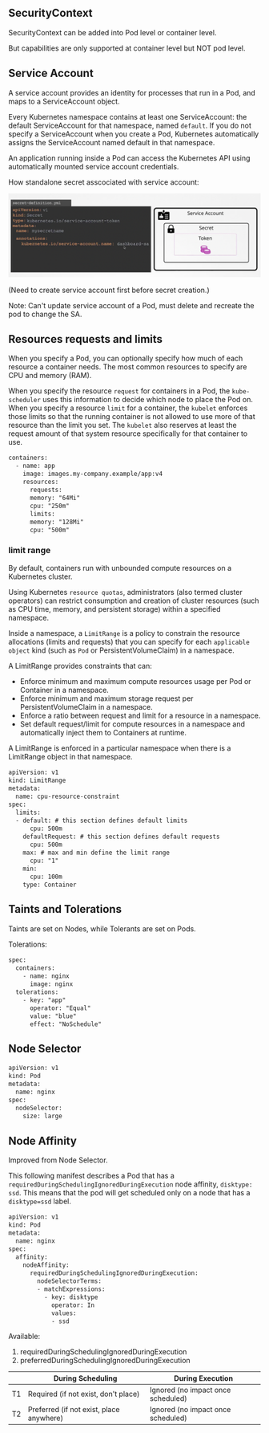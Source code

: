 ## SecurityContext

SecurityContext can be added into Pod level or container level.

But capabilities are only supported at container level but NOT pod level.

## Service Account

A service account provides an identity for processes that run in a Pod, and maps to a ServiceAccount object.

Every Kubernetes namespace contains at least one ServiceAccount: the default ServiceAccount for that namespace, named `default`.
If you do not specify a ServiceAccount when you create a Pod, Kubernetes automatically assigns the ServiceAccount named default in that namespace.

An application running inside a Pod can access the Kubernetes API using automatically mounted service account credentials.

How standalone secret asscociated with service account:

![](../assets//sa-secret.png)

(Need to create service account first before secret creation.)

Note: Can't update service account of a Pod, must delete and recreate the pod to change the SA.

## Resources requests and limits

When you specify a Pod, you can optionally specify how much of each resource a container needs. The most common resources to specify are CPU and memory (RAM).

When you specify the resource `request` for containers in a Pod, the `kube-scheduler` uses this information to decide which node to place the Pod on. When you specify a resource `limit` for a container, the `kubelet` enforces those limits so that the running container is not allowed to use more of that resource than the limit you set. The `kubelet` also reserves at least the request amount of that system resource specifically for that container to use.

```
containers:
  - name: app
    image: images.my-company.example/app:v4
    resources:
      requests:
      memory: "64Mi"
      cpu: "250m"
      limits:
      memory: "128Mi"
      cpu: "500m"
```

### limit range

By default, containers run with unbounded compute resources on a Kubernetes cluster.

Using Kubernetes `resource quotas`, administrators (also termed cluster operators) can restrict consumption and creation of cluster resources (such as CPU time, memory, and persistent storage) within a specified namespace.

Inside a namespace, a `LimitRange` is a policy to constrain the resource allocations (limits and requests) that you can specify for each `applicable object` kind (such as `Pod` or PersistentVolumeClaim) in a namespace.

A LimitRange provides constraints that can:

- Enforce minimum and maximum compute resources usage per Pod or Container in a namespace.
- Enforce minimum and maximum storage request per PersistentVolumeClaim in a namespace.
- Enforce a ratio between request and limit for a resource in a namespace.
- Set default request/limit for compute resources in a namespace and automatically inject them to Containers at runtime.

A LimitRange is enforced in a particular namespace when there is a LimitRange object in that namespace.

```
apiVersion: v1
kind: LimitRange
metadata:
  name: cpu-resource-constraint
spec:
  limits:
  - default: # this section defines default limits
      cpu: 500m
    defaultRequest: # this section defines default requests
      cpu: 500m
    max: # max and min define the limit range
      cpu: "1"
    min:
      cpu: 100m
    type: Container

```

## Taints and Tolerations

Taints are set on Nodes, while Tolerants are set on Pods.

Tolerations:

```Pod
spec:
  containers:
    - name: nginx
      image: nginx
  tolerations:
    - key: "app"
      operator: "Equal"
      value: "blue"
      effect: "NoSchedule"
```

## Node Selector

```
apiVersion: v1
kind: Pod
metadata:
  name: nginx
spec:
  nodeSelector:
    size: large
```

## Node Affinity

Improved from Node Selector.

This following manifest describes a Pod that has a `requiredDuringSchedulingIgnoredDuringExecution` node affinity, `disktype: ssd`. This means that the pod will get scheduled only on a node that has a `disktype=ssd` label.

```
apiVersion: v1
kind: Pod
metadata:
  name: nginx
spec:
  affinity:
    nodeAffinity:
      requiredDuringSchedulingIgnoredDuringExecution:
        nodeSelectorTerms:
        - matchExpressions:
          - key: disktype
            operator: In
            values:
            - ssd
```

Available:

1.  requiredDuringSchedulingIgnoredDuringExecution
2.  preferredDuringSchedulingIgnoredDuringExecution

|     | During Scheduling                        | During Execution                   |
| --- | ---------------------------------------- | ---------------------------------- |
| T1  | Required (if not exist, don't place)     | Ignored (no impact once scheduled) |
| T2  | Preferred (if not exist, place anywhere) | Ignored (no impact once scheduled) |

